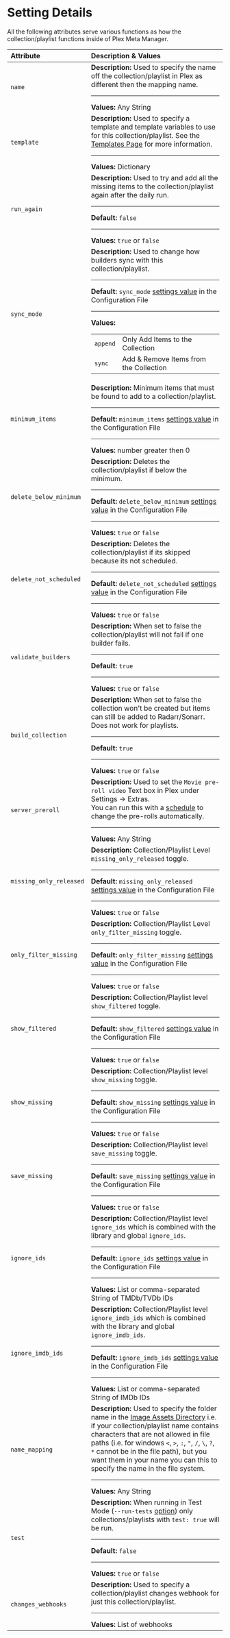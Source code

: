 # Setting Details

All the following attributes serve various functions as how the collection/playlist functions inside of Plex Meta Manager.

| Attribute               | Description & Values                                                                                                                                                                                                                                                                                                                                                                                        |
|:------------------------|:------------------------------------------------------------------------------------------------------------------------------------------------------------------------------------------------------------------------------------------------------------------------------------------------------------------------------------------------------------------------------------------------------------|
| `name`                  | **Description:** Used to specify the name off the collection/playlist in Plex as different then the mapping name.<hr>**Values:** Any String                                                                                                                                                                                                                                                                 |
| `template`              | **Description:** Used to specify a template and template variables to use for this collection/playlist. See the [Templates Page](../templates) for more information.<hr>**Values:** Dictionary                                                                                                                                                                                                              |
| `run_again`             | **Description:** Used to try and add all the missing items to the collection/playlist again after the daily run.<hr>**Default:** `false`<hr>**Values:** `true` or `false`                                                                                                                                                                                                                                   |
| `sync_mode`             | **Description:** Used to change how builders sync with this collection/playlist.<hr>**Default:** `sync_mode` [settings value](../../config/settings) in the Configuration File<hr>**Values:**<table class="clearTable"><tr><td>`append`</td><td>Only Add Items to the Collection</td></tr><tr><td>`sync`</td><td>Add & Remove Items from the Collection</td></tr></table>                                   |
| `minimum_items`         | **Description:** Minimum items that must be found to add to a collection/playlist.<hr>**Default:** `minimum_items` [settings value](../../config/settings) in the Configuration File<hr>**Values:** number greater then 0                                                                                                                                                                                   |
| `delete_below_minimum`  | **Description:** Deletes the collection/playlist if below the minimum.<hr>**Default:** `delete_below_minimum` [settings value](../../config/settings) in the Configuration File<hr>**Values:** `true` or `false`                                                                                                                                                                                            |
| `delete_not_scheduled`  | **Description:** Deletes the collection/playlist if its skipped because its not scheduled.<hr>**Default:** `delete_not_scheduled` [settings value](../../config/settings) in the Configuration File<hr>**Values:** `true` or `false`                                                                                                                                                                        |
| `validate_builders`     | **Description:** When set to false the collection/playlist will not fail if one builder fails.<hr>**Default:** `true`<hr>**Values:** `true` or `false`                                                                                                                                                                                                                                                      |
| `build_collection`      | **Description:** When set to false the collection won't be created but items can still be added to Radarr/Sonarr. Does not work for playlists.<hr>**Default:** `true`<hr>**Values:** `true` or `false`                                                                                                                                                                                                      |
| `server_preroll`        | **Description:** Used to set the `Movie pre-roll video` Text box in Plex under Settings -> Extras.<br>You can run this with a [schedule](schedule) to change the pre-rolls automatically.<hr>**Values:** Any String                                                                                                                                                                                         |
| `missing_only_released` | **Description:** Collection/Playlist Level `missing_only_released` toggle.<hr>**Default:** `missing_only_released` [settings value](../../config/settings) in the Configuration File<hr>**Values:** `true` or `false`                                                                                                                                                                                       |
| `only_filter_missing`   | **Description:** Collection/Playlist Level `only_filter_missing` toggle.<hr>**Default:** `only_filter_missing` [settings value](../../config/settings) in the Configuration File<hr>**Values:** `true` or `false`                                                                                                                                                                                           |
| `show_filtered`         | **Description:** Collection/Playlist level `show_filtered` toggle.<hr>**Default:** `show_filtered` [settings value](../../config/settings) in the Configuration File<hr>**Values:** `true` or `false`                                                                                                                                                                                                       |
| `show_missing`          | **Description:** Collection/Playlist level `show_missing` toggle.<hr>**Default:** `show_missing` [settings value](../../config/settings) in the Configuration File<hr>**Values:** `true` or `false`                                                                                                                                                                                                         |
| `save_missing`          | **Description:** Collection/Playlist level `save_missing` toggle.<hr>**Default:** `save_missing` [settings value](../../config/settings) in the Configuration File<hr>**Values:** `true` or `false`                                                                                                                                                                                                         |
| `ignore_ids`            | **Description:** Collection/Playlist level `ignore_ids` which is combined with the library and global `ignore_ids`.<hr>**Default:** `ignore_ids` [settings value](../../config/settings) in the Configuration File<hr>**Values:** List or comma-separated String of TMDb/TVDb IDs                                                                                                                           |
| `ignore_imdb_ids`       | **Description:** Collection/Playlist level `ignore_imdb_ids` which is combined with the library and global `ignore_imdb_ids`.<hr>**Default:** `ignore_imdb_ids` [settings value](../../config/settings) in the Configuration File<hr>**Values:** List or comma-separated String of IMDb IDs                                                                                                                 |
| `name_mapping`          | **Description:** Used to specify the folder name in the [Image Assets Directory](../../home/guides/assets) i.e. if your collection/playlist name contains characters that are not allowed in file paths (i.e. for windows `<`, `>`, `:`, `"`, `/`, `\`, `?`, `*` cannot be in the file path), but you want them in your name you can this to specify the name in the file system.<hr>**Values:** Any String |
| `test`                  | **Description:** When running in Test Mode (`--run-tests` [option](../../home/environmental)) only collections/playlists with `test: true` will be run.<hr>**Default:** `false`<hr>**Values:** `true` or `false`                                                                                                                                                                                            |
| `changes_webhooks`      | **Description:** Used to specify a collection/playlist changes webhook for just this collection/playlist.<hr>**Values:** List of webhooks                                                                                                                                                                                                                                                                   |

